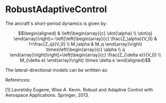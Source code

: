# RobustAdaptiveControl

The aircraft's short-period dynamics is given by:
```math
\begin{aligned}
& \left(\begin{array}{c}
\dot{\alpha} \\
\dot{q}
\end{array}\right)=-\left[\left(\begin{array}{c}
\frac{Z_\alpha}{V_0} & 1+\frac{Z_q}{V_0} \\
M_\alpha & M_q
\end{array}\right) \times\left(\begin{array}{c}
\alpha \\
q
\end{array}\right)\right]+\left(\begin{array}{c}
\frac{Z_{\delta e}}{V_0} \\
M_{\delta e}
\end{array}\right) \times \delta e 
\end{aligned}
```
The lateral-directional models can be writtten as:





References: 

[1] Lavretsky Eugene, Wise A. Kevin. Robust and Adaptive Control with Aerospace Applications. Springer, 2013.

